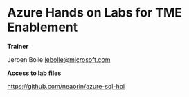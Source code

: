 # Azure Hands on Labs for TME Enablement

**Trainer**

Jeroen Bolle
jebolle@microsoft.com

**Access to lab files**

https://github.com/neaorin/azure-sql-hol

